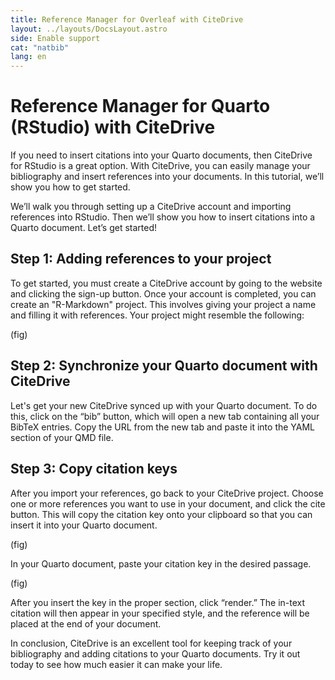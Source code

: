 ```yaml
---
title: Reference Manager for Overleaf with CiteDrive
layout: ../layouts/DocsLayout.astro
side: Enable support
cat: "natbib"
lang: en
---
```


# Reference Manager for Quarto (RStudio) with CiteDrive

If you need to insert citations into your Quarto documents, then CiteDrive for RStudio is a great option. With CiteDrive, you can easily manage your bibliography and insert references into your documents. In this tutorial, we’ll show you how to get started.

We’ll walk you through setting up a CiteDrive account and importing references into RStudio. Then we’ll show you how to insert citations into a Quarto document. Let’s get started!

## Step 1: Adding references to your project

To get started, you must create a CiteDrive account by going to the website and clicking the sign-up button. Once your account is completed, you can create an "R-Markdown" project. This involves giving your project a name and filling it with references. Your project might resemble the following:



(fig)



## Step 2: Synchronize your Quarto document with CiteDrive

Let's get your new CiteDrive synced up with your Quarto document. To do this, click on the “bib” button, which will open a new tab containing all your BibTeX entries. Copy the URL from the new tab and paste it into the YAML section of your QMD file.



## Step 3: Copy citation keys

After you import your references, go back to your CiteDrive project. Choose one or more references you want to use in your document, and click the cite button. This will copy the citation key onto your clipboard so that you can insert it into your Quarto document.

(fig)

In your Quarto document, paste your citation key in the desired passage.

(fig)

After you insert the key in the proper section, click “render.” The in-text citation will then appear in your specified style, and the reference will be placed at the end of your document.



In conclusion, CiteDrive is an excellent tool for keeping track of your bibliography and adding citations to your Quarto documents. Try it out today to see how much easier it can make your life.
